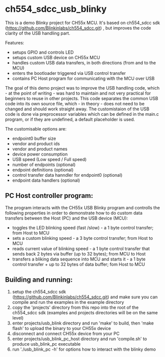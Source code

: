 # ch554_sdcc_usb_blinky
This is a demo Blinky project for CH55x MCU. It's based on ch554_sdcc sdk (https://github.com/Blinkinlabs/ch554_sdcc.git) , but improves the code clarity of the USB handling part. 


Features:

- setups GPIO and controls LED 
- setups custom USB device on CH55x MCU
- handles custom USB data transfers, in both directions (from and to the MCU)
- enters the bootloader triggered via USB control transfer
- contains PC Host program for communicating with the MCU over USB


The goal of this demo project was to improve the USB handling code, which - at the point
of writing - was hard to maintain and not very practical for beginners to reuse in other
projects. This code separates the common USB code into its own source file, which - in 
theory - does not need to be changed and should work straight away. The customistaion 
of the USB code is done via preprocessor variables which can be defined in the main.c
program, or if they are undefined, a default placeholder is used.

The customisable options are:

- endpoint0 buffer size
- vendor and product ids
- vendor and product names
- device power consumption
- USB speed (Low speed / Full speed)
- number of endpoints (optional)
- endpoint definitions (optional)
- control transfer data hanndler for endpoint0 (optional)
- endpoint data handlers (optional)

PC Host controller program:
---------------------------

The program interacts with the CH55x USB Blinky program and controlls the following properties
in order to demonstrate how to do custom data transfers between the Host (PC) and the
USB device (MCU):
- toggles the LED blinking speed (fast /slow) - a 1 byte control transfer; from Host to MCU
- sets a custom blinking speed  - a 3 byte control transfer; from Host to MCU
- reads current value of blinking speed - a 1 byte control transfer that sends back 2 bytes
  via buffer (up to 32 bytes); from MCU to Host
- transfers a bliking data sequence into MCU and starts it - a 1 byte control transfer + up
  to 32 bytes of data buffer; fom Host to MCU

Building and running:
---------------------
1) setup the ch554_sdcc sdk (https://github.com/Blinkinlabs/ch554_sdcc.git) and make sure you
   can compile and run the examples in the example directory
2) copy the 'projects' directory from this repo into the root of the ch554_sdcc sdk (examples
   and projects directories will be on the same level)
3) enter projects/usb_blink directory and run 'make' to build, then 'make flash' to upload
   the binary to your CH55x device
4) disconnect and connect CH55x device from your PC
5) enter projects/usb_blink_pc_host directory and run 'compile.sh' to produce usb_blink_pc
   executable
6) run './usb_blink_pc -h' for options how to interact with the blinky demo
